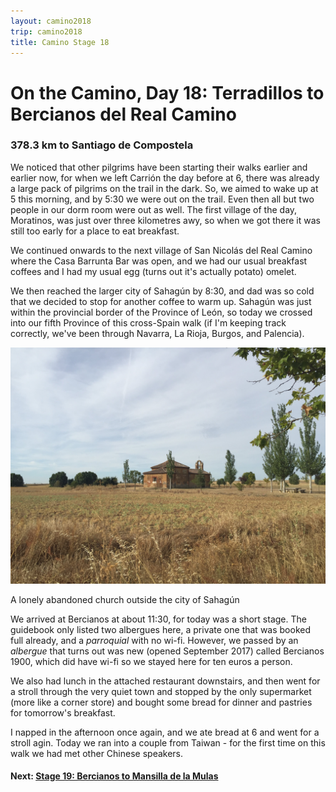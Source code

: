 ```yaml
---
layout: camino2018
trip: camino2018
title: Camino Stage 18
---
```


# On the Camino, Day 18: Terradillos to Bercianos del Real Camino

### 378.3 km to Santiago de Compostela

We noticed that other pilgrims have been starting their walks earlier and earlier now, for when we left Carri&oacute;n the day before at 6, there was already a large pack of pilgrims on the trail in the dark. So, we aimed to wake up at 5 this morning, and by 5:30 we were out on the trail. Even then all but two people in our dorm room were out as well. The first village of the day, Moratinos, was just over three kilometres awy, so when we got there it was still too early for a place to eat breakfast.

We continued onwards to the next village of San Nicol&aacute;s del Real Camino where the Casa Barrunta Bar was open, and we had our usual breakfast coffees and I had my usual egg (turns out it's actually potato) omelet.

We then reached the larger city of Sahag&uacute;n by 8:30, and dad was so cold that we decided to stop for another coffee to warm up. Sahag&uacute;n was just within the provincial border of the Province of Le&oacute;n, so today we crossed into our fifth Province of this cross-Spain walk (if I'm keeping track correctly, we've been through Navarra, La Rioja, Burgos, and Palencia).

<img src="/assets/images/spain2018/sahagun.jpg">
<p class=caption>A lonely abandoned church outside the city of Sahag&uacute;n</p>

We arrived at Bercianos at about 11:30, for today was a short stage. The guidebook only listed two albergues here, a private one that was booked full already, and a *parroquial* with no wi-fi. However, we passed by an *albergue* that turns out was new (opened September 2017) called Bercianos 1900, which did have wi-fi so we stayed here for ten euros a person.

We also had lunch in the attached restaurant downstairs, and then went for a stroll through the very quiet town and stopped by the only supermarket (more like a corner store) and bought some bread for dinner and pastries for tomorrow's breakfast.

I napped in the afternoon once again, and we ate bread at 6 and went for a stroll agin. Today we ran into a couple from Taiwan - for the first time on this walk we had met other Chinese speakers.

#### Next: [Stage 19: Bercianos to Mansilla de la Mulas](/2018/09/22/camino19.html)